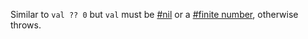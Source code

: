 Similar to `val ?? 0` but `val` must be [#nil](#function-isnil) or a [#finite number](#function-isfin), otherwise throws.
